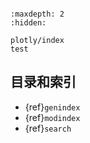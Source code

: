 ```{include} ../README.md 
```

```{toctree}
:maxdepth: 2
:hidden:

plotly/index
test
```

## 目录和索引

* {ref}`genindex`
* {ref}`modindex`
* {ref}`search`
